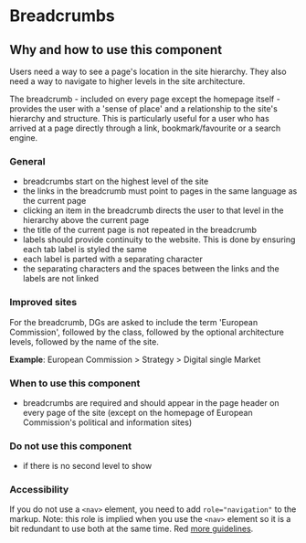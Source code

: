 # Breadcrumbs

## Why and how to use this component

Users need a way to see a page's location in the site hierarchy. They also need a way to navigate to higher levels in the site architecture.

The breadcrumb - included on every page except the homepage itself - provides the user with a 'sense of place' and a relationship to the site's hierarchy and structure. This is particularly useful for a user who has arrived at a page directly through a link, bookmark/favourite or a search engine.

### General

- breadcrumbs start on the highest level of the site
- the links in the breadcrumb must point to pages in the same language as the current page
- clicking an item in the breadcrumb directs the user to that level in the hierarchy above the current page
- the title of the current page is not repeated in the breadcrumb
- labels should provide continuity to the website. This is done by ensuring each tab label is styled the same
- each label is parted with a separating character
- the separating characters and the spaces between the links and the labels are not linked

### Improved sites
For the breadcrumb, DGs are asked to include the term 'European Commission', followed by the class, followed by the optional architecture levels, followed by the name of the site.

__Example__: European Commission  >  Strategy  >  Digital single Market

### When to use this component
- breadcrumbs are required and should appear in the page header on every page of the site (except on the homepage of European Commission's political and information sites)

### Do not use this component
- if there is no second level to show

### Accessibility

If you do not use a `<nav>` element, you need to add `role="navigation"` to the markup. Note: this role is implied when you use the `<nav>` element so it is a bit redundant to use both at the same time. Red [more guidelines](http://a11y-style-guide.com/style-guide/section-navigation.html#kssref-navigation-breadcrumbs).

